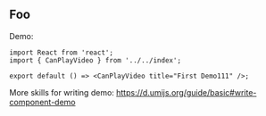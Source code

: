 
## Foo

Demo:

```tsx
import React from 'react';
import { CanPlayVideo } from '../../index';

export default () => <CanPlayVideo title="First Demo111" />;
```

More skills for writing demo: https://d.umijs.org/guide/basic#write-component-demo
